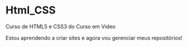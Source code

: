 # Html_CSS
Curso de HTML5 e CSS3 do Curso em Video
 
 Estou aprendendo a criar sites e agora vou gerenciar meus repositórios!
